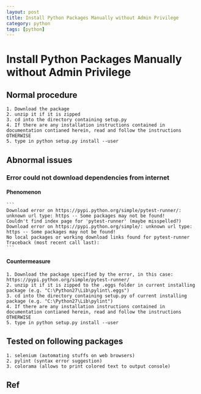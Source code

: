 ```yaml
---
layout: post
title: Install Python Packages Manually without Admin Privilege
category: python
tags: [python]
---
```


# Install Python Packages Manually without Admin Privilege

## Normal procedure
    1. Download the package
    2. unzip it if it is zipped
    3. cd into the directory containing setup.py
    4. If there are any installation instructions contained in documentation contianed herein, read and follow the instructions OTHERWISE
    5. type in python setup.py install --user
    
## Abnormal issues

### Error could not download dependencies from internet

#### Phenomenon

    ``` 
    Download error on https://pypi.python.org/simple/pytest-runner/: unknown url type: https -- Some packages may not be found!
    Couldn't find index page for 'pytest-runner' (maybe misspelled?)
    Download error on https://pypi.python.org/simple/: unknown url type: https -- Some packages may not be found!
    No local packages or working download links found for pytest-runner
    Traceback (most recent call last):
    ```

#### Countermeasure

    1. Download the package specified by the error, in this case: https://pypi.python.org/simple/pytest-runner/
    2. unzip it if it is zipped to the .eggs folder in current installing package (e.g. "C:\Python27\Lib\pylint\.eggs")
    3. cd into the directory containing setup.py of current installing package (e.g. "C:\Python27\Lib\pylint")
    4. If there are any installation instructions contained in documentation contianed herein, read and follow the instructions OTHERWISE
    5. type in python setup.py install --user

## Tested on following packages
    1. selenium (automating stuffs on web browsers)
    2. pylint (syntax error suggestion)
    3. colorama (allows to print colored text to output console)

## Ref